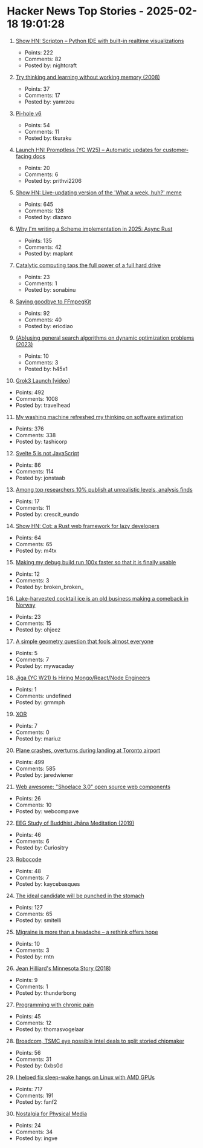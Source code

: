 # Hacker News Top Stories - 2025-02-18 19:01:28

1. [Show HN: Scripton – Python IDE with built-in realtime visualizations](https://scripton.dev)
   - Points: 222
   - Comments: 82
   - Posted by: nightcraft

2. [Try thinking and learning without working memory (2008)](https://sharpbrains.com/blog/2008/05/25/try-thinking-and-learning-without-working-memory/)
   - Points: 37
   - Comments: 17
   - Posted by: yamrzou

3. [Pi-hole v6](https://pi-hole.net/blog/2025/02/18/introducing-pi-hole-v6/)
   - Points: 54
   - Comments: 11
   - Posted by: tkuraku

4. [Launch HN: Promptless (YC W25) – Automatic updates for customer-facing docs](undefined)
   - Points: 20
   - Comments: 6
   - Posted by: prithvi2206

5. [Show HN: Live-updating version of the 'What a week, huh?' meme](https://tintin.dlazaro.ca/)
   - Points: 645
   - Comments: 128
   - Posted by: dlazaro

6. [Why I'm writing a Scheme implementation in 2025: Async Rust](https://maplant.com/2025-02-17-Why-I%27m-Writing-a-Scheme-Implementation-in-2025-(The-Answer-is-Async-Rust).html)
   - Points: 135
   - Comments: 42
   - Posted by: maplant

7. [Catalytic computing taps the full power of a full hard drive](https://www.quantamagazine.org/catalytic-computing-taps-the-full-power-of-a-full-hard-drive-20250218/)
   - Points: 23
   - Comments: 1
   - Posted by: sonabinu

8. [Saying goodbye to FFmpegKit](https://tanersener.medium.com/saying-goodbye-to-ffmpegkit-33ae939767e1)
   - Points: 92
   - Comments: 40
   - Posted by: ericdiao

9. [(Ab)using general search algorithms on dynamic optimization problems (2023)](https://dubovik.eu/blog/search-algorithms)
   - Points: 10
   - Comments: 3
   - Posted by: h45x1

10. [Grok3 Launch [video]](https://x.com/xai/status/1891699715298730482)
   - Points: 492
   - Comments: 1008
   - Posted by: travelhead

11. [My washing machine refreshed my thinking on software estimation](https://www.cosive.com/blog/my-washing-machine-refreshed-my-thinking-on-software-effort-estimation)
   - Points: 376
   - Comments: 338
   - Posted by: tashicorp

12. [Svelte 5 is not JavaScript](https://hodlbod.npub.pro/post/1739830562159/)
   - Points: 86
   - Comments: 114
   - Posted by: jonstaab

13. [Among top researchers 10% publish at unrealistic levels, analysis finds](https://www.chemistryworld.com/news/among-worlds-top-researchers-10-publish-at-unrealistic-levels-analysis-finds/4020962.article)
   - Points: 17
   - Comments: 11
   - Posted by: crescit_eundo

14. [Show HN: Cot: a Rust web framework for lazy developers](https://mackow.ski/blog/cot-the-rust-web-framework-for-lazy-developers/)
   - Points: 64
   - Comments: 65
   - Posted by: m4tx

15. [Making my debug build run 100x faster so that it is finally usable](https://gaultier.github.io/blog/making_my_debug_build_run_100_times_faster.html)
   - Points: 12
   - Comments: 3
   - Posted by: broken_broken_

16. [Lake-harvested cocktail ice is an old business making a comeback in Norway](https://vinepair.com/articles/lake-harvested-cocktail-ice-returns/)
   - Points: 23
   - Comments: 15
   - Posted by: ohjeez

17. [A simple geometry question that fools almost everyone](https://www.theguardian.com/science/2025/feb/17/can-you-solve-it-the-simple-geometry-question-that-fools-almost-everyone)
   - Points: 5
   - Comments: 7
   - Posted by: mywacaday

18. [Jiga (YC W21) Is Hiring Mongo/React/Node Engineers](https://www.ycombinator.com/companies/jiga/jobs/KMtdgpo-full-stack-engineer)
   - Points: 1
   - Comments: undefined
   - Posted by: grmmph

19. [XOR](https://www.chiark.greenend.org.uk/~sgtatham/quasiblog/xor/)
   - Points: 7
   - Comments: 0
   - Posted by: mariuz

20. [Plane crashes, overturns during landing at Toronto airport](https://www.cbc.ca/news/canada/toronto/toronto-pearson-overturned-airplane-1.7461227)
   - Points: 499
   - Comments: 585
   - Posted by: jaredwiener

21. [Web awesome: "Shoelace 3.0" open source web components](https://backers.webawesome.com)
   - Points: 26
   - Comments: 10
   - Posted by: webcompawe

22. [EEG Study of Buddhist Jhāna Meditation (2019)](https://www.frontiersin.org/journals/human-neuroscience/articles/10.3389/fnhum.2019.00178/full)
   - Points: 46
   - Comments: 6
   - Posted by: Curiositry

23. [Robocode](https://robocode.sourceforge.io/)
   - Points: 48
   - Comments: 7
   - Posted by: kaycebasques

24. [The ideal candidate will be punched in the stomach](https://www.scottsmitelli.com/articles/ideal-candidate/)
   - Points: 127
   - Comments: 65
   - Posted by: smitelli

25. [Migraine is more than a headache – a rethink offers hope](https://www.nature.com/articles/d41586-025-00456-x)
   - Points: 10
   - Comments: 3
   - Posted by: rntn

26. [Jean Hilliard's Minnesota Story (2018)](https://www.mprnews.org/story/2018/01/25/jean-hilliard-northern-minnesota-frozen-survived)
   - Points: 9
   - Comments: 1
   - Posted by: thunderbong

27. [Programming with chronic pain](https://thomasvogelaar.me/posts/programming-with-chronic-pain/)
   - Points: 45
   - Comments: 12
   - Posted by: thomasvogelaar

28. [Broadcom, TSMC eye possible Intel deals to split storied chipmaker](https://www.reuters.com/markets/deals/broadcom-tsmc-eye-possible-intel-deals-that-would-split-storied-chipmaker-wsj-2025-02-16/)
   - Points: 56
   - Comments: 31
   - Posted by: 0xbs0d

29. [I helped fix sleep-wake hangs on Linux with AMD GPUs](https://nyanpasu64.gitlab.io/blog/amdgpu-sleep-wake-hang/)
   - Points: 717
   - Comments: 191
   - Posted by: fanf2

30. [Nostalgia for Physical Media](https://www.sicpers.info/2025/02/on-nostalgia-for-physical-media/)
   - Points: 24
   - Comments: 34
   - Posted by: ingve

